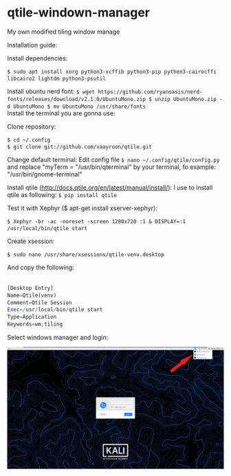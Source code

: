 # qtile-windown-manager
My own modified tiling window manage

Installation guide:

Install dependencies:
  ```
  $ sudo apt install xorg python3-xcffib python3-pip python3-cairocffi libcairo2 lightdm python3-psutil
  ```
  Install ubuntu nerd font:
    ```
    $ wget https://github.com/ryanoasis/nerd-fonts/releases/download/v2.1.0/UbuntuMono.zip
    $ unzip UbuntuMono.zip -d UbuntuMono
    $ mv UbuntuMono /usr/share/fonts
    ```  
  Install the terminal you are gonna use:

Clone repository:
  ```
  $ cd ~/.config
  $ git clone git://github.com/vaayroon/qtile.git
  ```

  Change default terminal:
  Edit config file
    ```
    $ nano ~/.config/qtile/config.py
    ```
  and replace "myTerm = "/usr/bin/qterminal" by your terminal, fo example: "/usr/bin/gnome-terminal"

Install qtile (http://docs.qtile.org/en/latest/manual/install/):
  I use to install qtile as following:
    ```
    $ pip install qtile
    ```
    
Test it with Xephyr ($ apt-get install xserver-xephyr):
  ```
  $ Xephyr -br -ac -noreset -screen 1280x720 :1 & DISPLAY=:1 /usr/local/bin/qtile start
  ```

Create xsession:
  ```
  $ sudo nano /usr/share/xsessions/qtile-venv.desktop
  ```
  And copy the following:
```php

[Desktop Entry]
Name=Qtile(venv)
Comment=Qtile Session
Exec=/usr/local/bin/qtile start
Type=Application
Keywords=wm;tiling

```
Select windows manager and login:

![Qtile](https://github.com/vaayroon/qtile/blob/main/.screenshots/select_manager.png)
